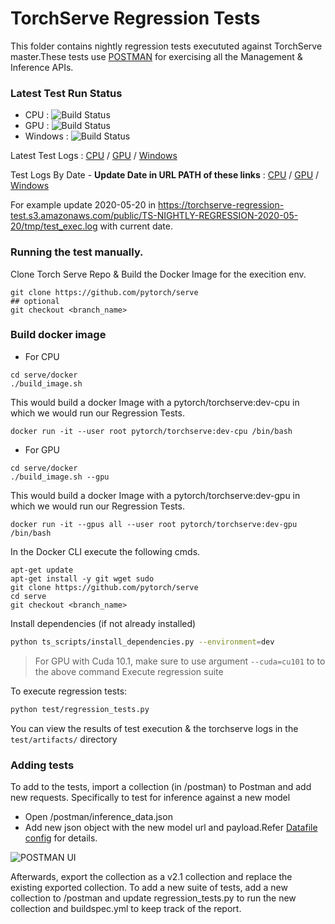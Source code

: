 # TorchServe Regression Tests

This folder contains nightly regression tests execututed against TorchServe master.These tests use [POSTMAN](https://www.postman.com/downloads/) for exercising all the Management & Inference APIs.

### Latest Test Run Status

* CPU : ![Build Status](https://codebuild.us-east-1.amazonaws.com/badges?uuid=eyJlbmNyeXB0ZWREYXRhIjoiS1QvY3lIUEdUb3hZVWNnbmJ2SEZCdExRNmNkNW9EVk1ZaFNldEk4Q0h3TU1qemwzQ29GNW0xMGFhZkxpOFpiMjUrZVVRVDUrSkh2ZDhBeFprdW5iNjRRPSIsIml2UGFyYW1ldGVyU3BlYyI6IjlvcjRqSTNMTmNhcExZbUwiLCJtYXRlcmlhbFNldFNlcmlhbCI6MX0%3D&branch=master)
* GPU : ![Build Status](https://codebuild.us-east-1.amazonaws.com/badges?uuid=eyJlbmNyeXB0ZWREYXRhIjoiazI0eDNKZElyMjZDU1QweThPV1A2UmlXaVFmM3g4N0M0NGQ0aHdTQ09aR2pkNFJRUmNsd1A4aFk0K1Q3MmJKMG9oR1c0aHpYWlVRbWlGYS9mVmdIUW84PSIsIml2UGFyYW1ldGVyU3BlYyI6IjJxenJYam1lYXNZTFVvMjQiLCJtYXRlcmlhbFNldFNlcmlhbCI6MX0%3D&branch=master)
* Windows : ![Build Status](https://codebuild.us-east-1.amazonaws.com/badges?uuid=eyJlbmNyeXB0ZWREYXRhIjoiWVdOV3RLSU1qZ1pEL3A4b0VoSHlWVmd2T0RWOHF3SGF5T292ZkxJdkk4SmRsQnFTL2k3Z2IwZzU3VnUyV2tqWWNBMVdmb0R5dU4xVzlUaXhLWVlkbjNFPSIsIml2UGFyYW1ldGVyU3BlYyI6Inl1a3NiWDVwYzdXLzhvTVEiLCJtYXRlcmlhbFNldFNlcmlhbCI6MX0%3D&branch=master)

Latest Test Logs : [CPU](https://torchserve-regression-test.s3.amazonaws.com/public/latest/test_exec.log) / [GPU](https://torchserve-regression-test-gpu.s3.amazonaws.com/public/latest/test_exec.log) / [Windows](https://torchserve-regression-test-win.s3.amazonaws.com/public/latest/test_exec.log)

Test Logs By Date - **Update Date in URL PATH of these links** : [CPU](https://torchserve-regression-test.s3.amazonaws.com/public/TS-NIGHTLY-REGRESSION-2020-12-11/tmp/test_exec.log) / [GPU](https://torchserve-regression-test-gpu.s3.amazonaws.com/public/TS-NIGHTLY-REGRESSION-2020-12-11/tmp/test_exec.log) / [Windows](https://torchserve-regression-test-win.s3.amazonaws.com/public/TS-NIGHTLY-REGRESSION-2020-12-11/tmp/test_exec.log)

For example update 2020-05-20 in https://torchserve-regression-test.s3.amazonaws.com/public/TS-NIGHTLY-REGRESSION-2020-05-20/tmp/test_exec.log with current date.

### Running the test manually.

Clone Torch Serve Repo & Build the Docker Image for the execition env.

```
git clone https://github.com/pytorch/serve
## optional
git checkout <branch_name>
```

### Build docker image

 - For CPU

```
cd serve/docker
./build_image.sh
```

This would build a docker Image with a pytorch/torchserve:dev-cpu in which we would run our Regression Tests.

```
docker run -it --user root pytorch/torchserve:dev-cpu /bin/bash
```

 - For GPU

```
cd serve/docker
./build_image.sh --gpu
```

This would build a docker Image with a pytorch/torchserve:dev-gpu in which we would run our Regression Tests.

```
docker run -it --gpus all --user root pytorch/torchserve:dev-gpu /bin/bash
```

In the Docker CLI execute the following cmds.

```
apt-get update 
apt-get install -y git wget sudo 
git clone https://github.com/pytorch/serve
cd serve 
git checkout <branch_name>
```
Install dependencies (if not already installed)
```bash
python ts_scripts/install_dependencies.py --environment=dev
```
> For GPU with Cuda 10.1, make sure to use argument `--cuda=cu101` to to the above command
Execute regression suite

To execute regression tests:
```bash
python test/regression_tests.py
```
You can view the results of test execution & the torchserve logs in the `test/artifacts/` directory

### Adding tests

To add to the tests, import a collection (in /postman) to Postman and add new requests.
Specifically to test for inference against a new model
* Open /postman/inference_data.json
* Add new json object with the new model url and payload.Refer [Datafile config](data_file_config.md) for details.


![POSTMAN UI](screenshot/postman.png)

Afterwards, export the collection as a v2.1 collection and replace the existing exported collection.
To add a new suite of tests, add a new collection to /postman and update regression_tests.py to run the new collection and buildspec.yml to keep track of the report.
